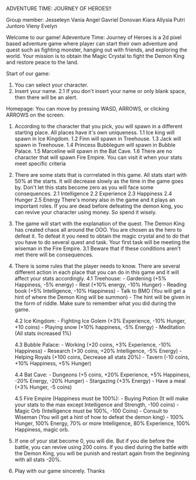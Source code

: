 ADVENTURE TIME: JOURNEY OF HEROES!!

Group member:
Jesseleyn Vania Angel
Gavriel Donovan
Kiara Allysia Putri Juntoro
Vieny Evelyn

Welcome to our game! Adeventure Time: Journey of Heroes is a 2d pixel based adventure game where player can start their own adventure and quest such as fighting monster, hanging out with friends, and exploring the world. Your mission is to obtain the Magic Crystal to fight the Demon King and restore peace to the land.

Start of our game:
1. You can select your character.
2. Insert your name.
   2.1 If you don't insert your name or only blank space, then there will be an alert.

Homepage:
You can move by pressing WASD, ARROWS, or clicking ARROWS on the screen.

1. According to the character that you pick, you will spawn in a different starting place. All places have it's own uniqueness.
   1.1 Ice king will spawn in Ice Kingdom.
   1.2 Finn will spawn in Treehouse.
   1.3 Jack will spawn in Treehouse.
   1.4 Princess Bubblegum will spawn in Bubble Palace.
   1.5 Marceline will spawn in the Bat Cave.
   1.6 There are no character that will spawn Fire Empire. You can visit it when your stats meet specific criteria

2. There are some stats that is corrrelated in this game. All stats start with 50% at the starts. It will decrease slowly as the time in the game goes by. Don't let this stats become zero as you will face some consequences.
   2.1 Intelligence
   2.2 Experience
   2.3 Happiness
   2.4 Hunger
   2.5 Energy
   There's money also in the game and it plays an important roles. If you are dead before defeating the demon king, you can revive your character using money. So spend it wisely.
   
3. The game will start with the explanation of the quest. The Demon King has created chaos all around the OOO. You are chosen as the hero to defeat it. To defeat it you need to obtain the magic crystal and to do that you have to do several quest and task. Your first task will be meeting the wiseman in the Fire Empire.
   3.1 Beware that if these conditions aren't met there will be consequences.
   
4. There is some rules that the player needs to know. There are several different action in each place that you can do in this game and it will affect your stats accordingly.
   4.1 Treehouse:
         - Gardening (+5% Happiness, -5% energy)
         - Rest (+10% energy, -10% Hunger)
         - Reading book (+5% Intelligence, -10% Happiness)
         - Talk to BMO (You will get a hint of where the Demon King will be summon)
            - The hint will be given in the form of riddle. Make sure to remember what you did during the game.


   4.2 Ice Kingdom:
         - Fighting Ice Golem (+3% Experience, -10% Hunger, +10 coins)
         - Playing snow (+10% happiness, -5% Energy)
         - Meditation (All stats increased 1%)

   4.3 Bubble Palace:
         - Working (+20 coins, +3% Experience, -10% Happiness)
         - Research (+30 coins, +20% Intelligence, -5% Energy)
         - Helping Royals (+100 coins, Decrease all stats 20%)
         - Tavern (-10 coins, +10% Happiness, +5% Hunger)

   4.4 Bat Cave:
         - Dungeons (+5 coins, +20% Experience, +5% Happiness, -20% Energy, -20% Hunger)
         - Stargazing (+3% Energy)
         - Have a meal (+3% Hunger, -5 coins)

   4.5 Fire Empire (Happiness must be 100%):
         - Buying Potion (It will make your stats to the max except Intelligence and Strength, -100 coins)
         - Magic Orb (Intelligence must be 100%, -100 Coins)
         - Consult to Wiseman (You will get a hint of how to defeat the demon king)
               - 100% Hunger, 100% Energy, 70% or more Intelligence, 80% Experience, 100% Happiness, magic orb.
               
6. If one of your stat become 0, you will die. But if you die before the battle, you can revive using 200 coins. If you died during the battle with the Demon King, you will be punish and restart again from the beginning with all stats -20%.
   
7. Play with our game sincerely. Thanks
   
         
